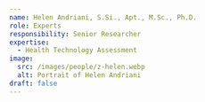 ```yaml
---
name: Helen Andriani, S.Si., Apt., M.Sc., Ph.D.
role: Experts
responsibility: Senior Researcher
expertise:
  - Health Technology Assessment
image:
  src: /images/people/z-helen.webp
  alt: Portrait of Helen Andriani
draft: false
---
```

